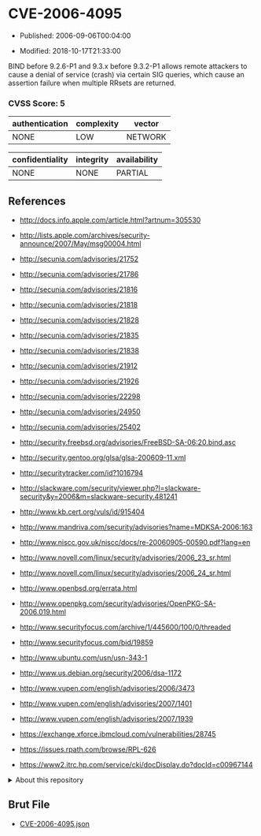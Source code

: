 # CVE-2006-4095

- Published: 2006-09-06T00:04:00

- Modified: 2018-10-17T21:33:00

BIND before 9.2.6-P1 and 9.3.x before 9.3.2-P1 allows remote attackers to cause a denial of service (crash) via certain SIG queries, which cause an assertion failure when multiple RRsets are returned.

### CVSS Score: **5**

| authentication | complexity | vector |
| --- | --- | --- |
| NONE | LOW | NETWORK |

| confidentiality | integrity | availability |
| --- | --- | --- |
| NONE | NONE | PARTIAL |

## References

* http://docs.info.apple.com/article.html?artnum=305530

* http://lists.apple.com/archives/security-announce/2007/May/msg00004.html

* http://secunia.com/advisories/21752

* http://secunia.com/advisories/21786

* http://secunia.com/advisories/21816

* http://secunia.com/advisories/21818

* http://secunia.com/advisories/21828

* http://secunia.com/advisories/21835

* http://secunia.com/advisories/21838

* http://secunia.com/advisories/21912

* http://secunia.com/advisories/21926

* http://secunia.com/advisories/22298

* http://secunia.com/advisories/24950

* http://secunia.com/advisories/25402

* http://security.freebsd.org/advisories/FreeBSD-SA-06:20.bind.asc

* http://security.gentoo.org/glsa/glsa-200609-11.xml

* http://securitytracker.com/id?1016794

* http://slackware.com/security/viewer.php?l=slackware-security&y=2006&m=slackware-security.481241

* http://www.kb.cert.org/vuls/id/915404

* http://www.mandriva.com/security/advisories?name=MDKSA-2006:163

* http://www.niscc.gov.uk/niscc/docs/re-20060905-00590.pdf?lang=en

* http://www.novell.com/linux/security/advisories/2006_23_sr.html

* http://www.novell.com/linux/security/advisories/2006_24_sr.html

* http://www.openbsd.org/errata.html

* http://www.openpkg.com/security/advisories/OpenPKG-SA-2006.019.html

* http://www.securityfocus.com/archive/1/445600/100/0/threaded

* http://www.securityfocus.com/bid/19859

* http://www.ubuntu.com/usn/usn-343-1

* http://www.us.debian.org/security/2006/dsa-1172

* http://www.vupen.com/english/advisories/2006/3473

* http://www.vupen.com/english/advisories/2007/1401

* http://www.vupen.com/english/advisories/2007/1939

* https://exchange.xforce.ibmcloud.com/vulnerabilities/28745

* https://issues.rpath.com/browse/RPL-626

* https://www2.itrc.hp.com/service/cki/docDisplay.do?docId=c00967144

<details>
<summary>About this repository</summary> 

  This repository is part of the project [Live Hack CVE](https://github.com/Live-Hack-CVE). Main website can be found [www.live-hack.org](https://www.live-hack.org) 
  
  Made by [Sn0wAlice](https://github.com/Sn0wAlice) for the people that care about security and need to have a feed of the latest CVEs. Hope you enjoy it, don't forget to star the repo and follow me on [Twitter](https://twitter.com/Sn0wAlice) and [Github](https://github.com/Sn0wAlice). And that is my [personnal website](https://www.alice-snow.me/)

  - [Home Page](https://github.com/Live-Hack-CVE)
  - [Framework](https://github.com/Live-Hack-CVE/cve-framework)
  - [CVE database](https://github.com/Live-Hack-CVE/full_database)
  - [Changelog](https://github.com/Live-Hack-CVE/Changelog)
</details>

## Brut File

* [CVE-2006-4095.json](https://raw.githubusercontent.com/Live-Hack-CVE/full_database/main/cves/2006/CVE-2006-4095.json)

